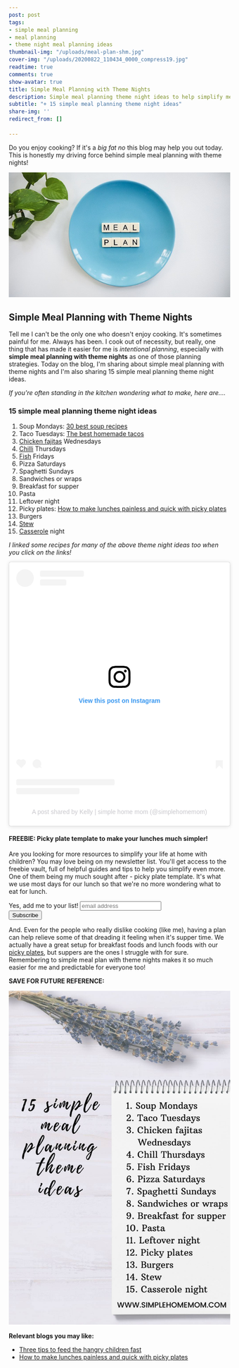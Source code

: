 ```yaml
---
post: post
tags:
- simple meal planning
- meal planning
- theme night meal planning ideas
thumbnail-img: "/uploads/meal-plan-shm.jpg"
cover-img: "/uploads/20200822_110434_0000_compress19.jpg"
readtime: true
comments: true
show-avatar: true
title: Simple Meal Planning with Theme Nights
description: Simple meal planning theme night ideas to help simplify meal planning.
subtitle: "+ 15 simple meal planning theme night ideas"
share-img: ''
redirect_from: []

---
```

Do you enjoy cooking? If it's a _big fat no_ this blog may help you out today. This is honestly my driving force behind simple meal planning with theme nights!

![A plate with the words "meal plan" on it.](/uploads/meal-plan-shm.jpg "Simple Meal Planning with Theme Nights SHM")

## Simple Meal Planning with Theme Nights

Tell me I can't be the only one who doesn't enjoy cooking. It's sometimes painful for me. Always has been. I cook out of necessity, but really, one thing that has made it easier for me is _intentional planning_, especially with **simple meal planning with theme nights** as one of those planning strategies. Today on the blog, I'm sharing about simple meal planning with theme nights and I'm also sharing 15 simple meal planning theme night ideas.

_If you're often standing in the kitchen wondering what to make, here are...._

### 15 simple meal planning theme night ideas

 1. Soup Mondays: [30 best soup recipes](https://themodernproper.com/30-best-soup-recipes)
 2. Taco Tuesdays: [The best homemade tacos](https://www.thewholesomedish.com/the-best-homemade-tacos/)
 3. [Chicken fajitas](https://downshiftology.com/recipes/chicken-fajitas/) Wednesdays
 4. [Chilli](https://www.thewholesomedish.com/the-best-classic-chili/) Thursdays
 5. [Fish](https://www.tasteofhome.com/recipes/salmon-with-creamy-dill-sauce/) Fridays
 6. Pizza Saturdays
 7. Spaghetti Sundays
 8. Sandwiches or wraps
 9. Breakfast for supper
10. Pasta
11. Leftover night
12. Picky plates: [How to make lunches painless and quick with picky plates](https://www.simplehomemom.com/how-to-make-lunches-painless-and-quick-with-picky-plates/)
13. Burgers
14. [Stew](https://www.onceuponachef.com/recipes/beef-stew-with-carrots-potatoes.html)
15. [Casserole](https://www.tasteofhome.com/recipes/southwestern-casserole/) night

_I linked some recipes for many of the above theme night ideas too when you click on the links!_

<blockquote class="instagram-media" data-instgrm-permalink="https://www.instagram.com/p/CI8wXIWhAoU/?utm_source=ig_embed&utm_campaign=loading" data-instgrm-version="13" style=" background:#FFF; border:0; border-radius:3px; box-shadow:0 0 1px 0 rgba(0,0,0,0.5),0 1px 10px 0 rgba(0,0,0,0.15); margin: 1px; max-width:540px; min-width:326px; padding:0; width:99.375%; width:-webkit-calc(100% - 2px); width:calc(100% - 2px);"><div style="padding:16px;"> <a href="https://www.instagram.com/p/CI8wXIWhAoU/?utm_source=ig_embed&utm_campaign=loading" style=" background:#FFFFFF; line-height:0; padding:0 0; text-align:center; text-decoration:none; width:100%;" target="_blank"> <div style=" display: flex; flex-direction: row; align-items: center;"> <div style="background-color: #F4F4F4; border-radius: 50%; flex-grow: 0; height: 40px; margin-right: 14px; width: 40px;"></div> <div style="display: flex; flex-direction: column; flex-grow: 1; justify-content: center;"> <div style=" background-color: #F4F4F4; border-radius: 4px; flex-grow: 0; height: 14px; margin-bottom: 6px; width: 100px;"></div> <div style=" background-color: #F4F4F4; border-radius: 4px; flex-grow: 0; height: 14px; width: 60px;"></div></div></div><div style="padding: 19% 0;"></div> <div style="display:block; height:50px; margin:0 auto 12px; width:50px;"><svg width="50px" height="50px" viewBox="0 0 60 60" version="1.1" xmlns="https://www.w3.org/2000/svg" xmlns:xlink="https://www.w3.org/1999/xlink"><g stroke="none" stroke-width="1" fill="none" fill-rule="evenodd"><g transform="translate(-511.000000, -20.000000)" fill="#000000"><g><path d="M556.869,30.41 C554.814,30.41 553.148,32.076 553.148,34.131 C553.148,36.186 554.814,37.852 556.869,37.852 C558.924,37.852 560.59,36.186 560.59,34.131 C560.59,32.076 558.924,30.41 556.869,30.41 M541,60.657 C535.114,60.657 530.342,55.887 530.342,50 C530.342,44.114 535.114,39.342 541,39.342 C546.887,39.342 551.658,44.114 551.658,50 C551.658,55.887 546.887,60.657 541,60.657 M541,33.886 C532.1,33.886 524.886,41.1 524.886,50 C524.886,58.899 532.1,66.113 541,66.113 C549.9,66.113 557.115,58.899 557.115,50 C557.115,41.1 549.9,33.886 541,33.886 M565.378,62.101 C565.244,65.022 564.756,66.606 564.346,67.663 C563.803,69.06 563.154,70.057 562.106,71.106 C561.058,72.155 560.06,72.803 558.662,73.347 C557.607,73.757 556.021,74.244 553.102,74.378 C549.944,74.521 548.997,74.552 541,74.552 C533.003,74.552 532.056,74.521 528.898,74.378 C525.979,74.244 524.393,73.757 523.338,73.347 C521.94,72.803 520.942,72.155 519.894,71.106 C518.846,70.057 518.197,69.06 517.654,67.663 C517.244,66.606 516.755,65.022 516.623,62.101 C516.479,58.943 516.448,57.996 516.448,50 C516.448,42.003 516.479,41.056 516.623,37.899 C516.755,34.978 517.244,33.391 517.654,32.338 C518.197,30.938 518.846,29.942 519.894,28.894 C520.942,27.846 521.94,27.196 523.338,26.654 C524.393,26.244 525.979,25.756 528.898,25.623 C532.057,25.479 533.004,25.448 541,25.448 C548.997,25.448 549.943,25.479 553.102,25.623 C556.021,25.756 557.607,26.244 558.662,26.654 C560.06,27.196 561.058,27.846 562.106,28.894 C563.154,29.942 563.803,30.938 564.346,32.338 C564.756,33.391 565.244,34.978 565.378,37.899 C565.522,41.056 565.552,42.003 565.552,50 C565.552,57.996 565.522,58.943 565.378,62.101 M570.82,37.631 C570.674,34.438 570.167,32.258 569.425,30.349 C568.659,28.377 567.633,26.702 565.965,25.035 C564.297,23.368 562.623,22.342 560.652,21.575 C558.743,20.834 556.562,20.326 553.369,20.18 C550.169,20.033 549.148,20 541,20 C532.853,20 531.831,20.033 528.631,20.18 C525.438,20.326 523.257,20.834 521.349,21.575 C519.376,22.342 517.703,23.368 516.035,25.035 C514.368,26.702 513.342,28.377 512.574,30.349 C511.834,32.258 511.326,34.438 511.181,37.631 C511.035,40.831 511,41.851 511,50 C511,58.147 511.035,59.17 511.181,62.369 C511.326,65.562 511.834,67.743 512.574,69.651 C513.342,71.625 514.368,73.296 516.035,74.965 C517.703,76.634 519.376,77.658 521.349,78.425 C523.257,79.167 525.438,79.673 528.631,79.82 C531.831,79.965 532.853,80.001 541,80.001 C549.148,80.001 550.169,79.965 553.369,79.82 C556.562,79.673 558.743,79.167 560.652,78.425 C562.623,77.658 564.297,76.634 565.965,74.965 C567.633,73.296 568.659,71.625 569.425,69.651 C570.167,67.743 570.674,65.562 570.82,62.369 C570.966,59.17 571,58.147 571,50 C571,41.851 570.966,40.831 570.82,37.631"></path></g></g></g></svg></div><div style="padding-top: 8px;"> <div style=" color:#3897f0; font-family:Arial,sans-serif; font-size:14px; font-style:normal; font-weight:550; line-height:18px;"> View this post on Instagram</div></div><div style="padding: 12.5% 0;"></div> <div style="display: flex; flex-direction: row; margin-bottom: 14px; align-items: center;"><div> <div style="background-color: #F4F4F4; border-radius: 50%; height: 12.5px; width: 12.5px; transform: translateX(0px) translateY(7px);"></div> <div style="background-color: #F4F4F4; height: 12.5px; transform: rotate(-45deg) translateX(3px) translateY(1px); width: 12.5px; flex-grow: 0; margin-right: 14px; margin-left: 2px;"></div> <div style="background-color: #F4F4F4; border-radius: 50%; height: 12.5px; width: 12.5px; transform: translateX(9px) translateY(-18px);"></div></div><div style="margin-left: 8px;"> <div style=" background-color: #F4F4F4; border-radius: 50%; flex-grow: 0; height: 20px; width: 20px;"></div> <div style=" width: 0; height: 0; border-top: 2px solid transparent; border-left: 6px solid #f4f4f4; border-bottom: 2px solid transparent; transform: translateX(16px) translateY(-4px) rotate(30deg)"></div></div><div style="margin-left: auto;"> <div style=" width: 0px; border-top: 8px solid #F4F4F4; border-right: 8px solid transparent; transform: translateY(16px);"></div> <div style=" background-color: #F4F4F4; flex-grow: 0; height: 12px; width: 16px; transform: translateY(-4px);"></div> <div style=" width: 0; height: 0; border-top: 8px solid #F4F4F4; border-left: 8px solid transparent; transform: translateY(-4px) translateX(8px);"></div></div></div> <div style="display: flex; flex-direction: column; flex-grow: 1; justify-content: center; margin-bottom: 24px;"> <div style=" background-color: #F4F4F4; border-radius: 4px; flex-grow: 0; height: 14px; margin-bottom: 6px; width: 224px;"></div> <div style=" background-color: #F4F4F4; border-radius: 4px; flex-grow: 0; height: 14px; width: 144px;"></div></div></a><p style=" color:#c9c8cd; font-family:Arial,sans-serif; font-size:14px; line-height:17px; margin-bottom:0; margin-top:8px; overflow:hidden; padding:8px 0 7px; text-align:center; text-overflow:ellipsis; white-space:nowrap;"><a href="https://www.instagram.com/p/CI8wXIWhAoU/?utm_source=ig_embed&utm_campaign=loading" style=" color:#c9c8cd; font-family:Arial,sans-serif; font-size:14px; font-style:normal; font-weight:normal; line-height:17px; text-decoration:none;" target="_blank">A post shared by Kelly | simple home mom (@simplehomemom)</a></p></div></blockquote> <script async src="//www.instagram.com/embed.js"></script>

#### FREEBIE: Picky plate template to make your lunches much simpler!

Are you looking for more resources to simplify your life at home with children? You may love being on my newsletter list. You'll get access to the freebie vault, full of helpful guides and tips to help you simplify even more. One of them being my much sought after - picky plate template. It's what we use most days for our lunch so that we're no more wondering what to eat for lunch.

<!-- Begin Mailchimp Signup Form -->
<link href="//cdn-images.mailchimp.com/embedcode/slim-10_7.css" rel="stylesheet" type="text/css">
<style type="text/css">
\#mc_embed_signup{background:#fff; clear:left; font:14px Helvetica,Arial,sans-serif; }
/* Add your own Mailchimp form style overrides in your site stylesheet or in this style block.
We recommend moving this block and the preceding CSS link to the HEAD of your HTML file. */
</style>
<div id="mc_embed_signup">
<form action="https://eepurl.us4.list-manage.com/subscribe/post?u=581b5bf0ab44ab0870d2a00c0&id=3026fc64c7" method="post" id="mc-embedded-subscribe-form" name="mc-embedded-subscribe-form" class="validate" target="_blank" novalidate>
<div id="mc_embed_signup_scroll">
<label for="mce-EMAIL">Yes, add me to your list!</label>
<input type="email" value="" name="EMAIL" class="email" id="mce-EMAIL" placeholder="email address" required>
<!-- real people should not fill this in and expect good things - do not remove this or risk form bot signups-->
<div style="position: absolute; left: -5000px;" aria-hidden="true"><input type="text" name="b_581b5bf0ab44ab0870d2a00c0_3026fc64c7" tabindex="-1" value=""></div>
<div class="clear"><input type="submit" value="Subscribe" name="subscribe" id="mc-embedded-subscribe" class="button"></div>
</div>
</form>
</div>

<!--End mc_embed_signup-->

And. Even for the people who really dislike cooking (like me), having a plan can help relieve some of that dreading it feeling when it's supper time. We actually have a great setup for breakfast foods and lunch foods with our [picky plates](https://www.simplehomemom.com/how-to-make-lunches-painless-and-quick-with-picky-plates/), but suppers are the ones I struggle with for sure. Remembering to simple meal plan with theme nights makes it so much easier for me and predictable for everyone too!

**SAVE FOR FUTURE REFERENCE:**

![Pen to meal plan on paper with the 15 ideas.](/uploads/1_20201211_211248_0000_compress0-min-1.jpg "15 simple meal planning theme ideas SHM")

**Relevant blogs you may like:**

* [Three tips to feed the hangry children fast](https://www.simplehomemom.com/three-tips-to-feed-the/)
* [How to make lunches painless and quick with picky plates](https://www.simplehomemom.com/2020-08-29-how-to-make-lunches-painless-and-quick-with-picky-plates/)